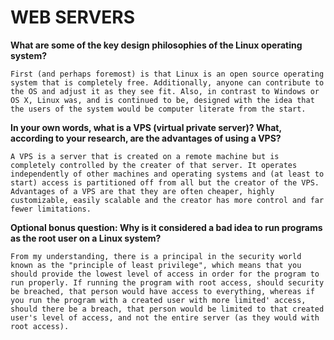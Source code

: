 # WEB SERVERS #

**What are some of the key design philosophies of the Linux operating system?**

	First (and perhaps foremost) is that Linux is an open source operating system that is completely free. Additionally, anyone can contribute to the OS and adjust it as they see fit. Also, in contrast to Windows or OS X, Linux was, and is continued to be, designed with the idea that the users of the system would be computer literate from the start.


**In your own words, what is a VPS (virtual private server)? What, according to your research, are the advantages of using a VPS?**

	A VPS is a server that is created on a remote machine but is completely controlled by the creater of that server. It operates independently of other machines and operating systems and (at least to start) access is partitioned off from all but the creator of the VPS. Advantages of a VPS are that they are often cheaper, highly customizable, easily scalable and the creator has more control and far fewer limitations.  

**Optional bonus question: Why is it considered a bad idea to run programs as the root user on a Linux system?**

	From my understanding, there is a principal in the security world known as the "principle of least privilege", which means that you should provide the lowest level of access in order for the program to run properly. If running the program with root access, should security be breached, that person would have access to everything, whereas if you run the program with a created user with more limited' access, should there be a breach, that person would be limited to that created user's level of access, and not the entire server (as they would with root access).
	